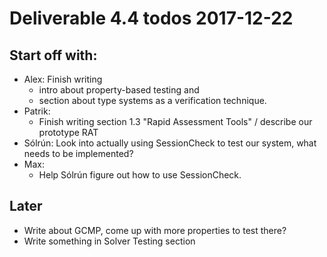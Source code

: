 Deliverable 4.4 todos 2017-12-22
========================================
Start off with:
-----------------
* Alex: Finish writing
  * intro about property-based testing and
  * section about type systems as a verification technique.
* Patrik:
  * Finish writing section 1.3 "Rapid Assessment Tools" / describe our prototype RAT
* Sólrún: Look into actually using SessionCheck to test our system, what needs to be implemented?
* Max:
  * Help Sólrún figure out how to use SessionCheck.


Later
------
* Write about GCMP, come up with more properties to test there?
* Write something in Solver Testing section
